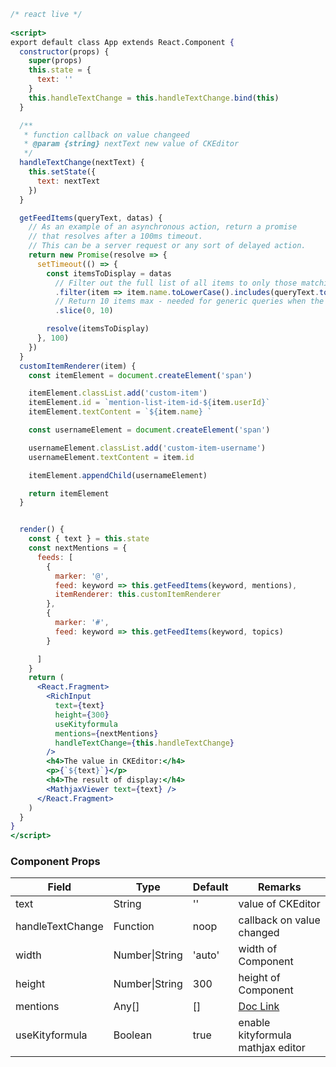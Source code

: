 ```jsx
/* react live */
  
<script>
export default class App extends React.Component {
  constructor(props) {
    super(props)
    this.state = {
      text: ''
    }
    this.handleTextChange = this.handleTextChange.bind(this)
  }

  /**
   * function callback on value changeed
   * @param {string} nextText new value of CKEditor
   */
  handleTextChange(nextText) {
    this.setState({
      text: nextText
    })
  }

  getFeedItems(queryText, datas) {
    // As an example of an asynchronous action, return a promise
    // that resolves after a 100ms timeout.
    // This can be a server request or any sort of delayed action.
    return new Promise(resolve => {
      setTimeout(() => {
        const itemsToDisplay = datas
          // Filter out the full list of all items to only those matching the query text.
          .filter(item => item.name.toLowerCase().includes(queryText.toLowerCase()))
          // Return 10 items max - needed for generic queries when the list may contain hundreds of elements.
          .slice(0, 10)

        resolve(itemsToDisplay)
      }, 100)
    })
  }
  customItemRenderer(item) {
    const itemElement = document.createElement('span')

    itemElement.classList.add('custom-item')
    itemElement.id = `mention-list-item-id-${item.userId}`
    itemElement.textContent = `${item.name} `

    const usernameElement = document.createElement('span')

    usernameElement.classList.add('custom-item-username')
    usernameElement.textContent = item.id

    itemElement.appendChild(usernameElement)

    return itemElement
  }


  render() {
    const { text } = this.state
    const nextMentions = {
      feeds: [
        {
          marker: '@',
          feed: keyword => this.getFeedItems(keyword, mentions),
          itemRenderer: this.customItemRenderer
        },
        {
          marker: '#',
          feed: keyword => this.getFeedItems(keyword, topics)
        }

      ]
    }
    return (
      <React.Fragment>
        <RichInput
          text={text}
          height={300}
          useKityformula
          mentions={nextMentions}
          handleTextChange={this.handleTextChange}
        />
        <h4>The value in CKEditor:</h4>
        <p>{`${text}`}</p>
        <h4>The result of display:</h4>
        <MathjaxViewer text={text} />
      </React.Fragment>
    )
  }
}
</script>
```
### Component Props

| Field            | Type           | Default | Remarks                                                                       |
| ---------------- | -------------- | ------- | ----------------------------------------------------------------------------- |
| text             | String         | ''      | value of CKEditor                                                             |
| handleTextChange | Function       | noop    | callback on value changed                                                     |
| width            | Number\|String | 'auto'  | width of Component                                                            |
| height           | Number\|String | 300     | height of Component                                                           |
| mentions         | Any[]          | []      | [Doc Link](https://ckeditor.com/docs/ckeditor4/latest/examples/mentions.html) |
| useKityformula   | Boolean        | true    | enable kityformula mathjax editor                                             |

